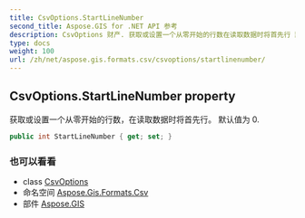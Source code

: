 ```yaml
---
title: CsvOptions.StartLineNumber
second_title: Aspose.GIS for .NET API 参考
description: CsvOptions 财产. 获取或设置一个从零开始的行数在读取数据时将首先行 默认值为 0.
type: docs
weight: 100
url: /zh/net/aspose.gis.formats.csv/csvoptions/startlinenumber/
---
```

## CsvOptions.StartLineNumber property

获取或设置一个从零开始的行数，在读取数据时将首先行。 默认值为 0.

```csharp
public int StartLineNumber { get; set; }
```

### 也可以看看

* class [CsvOptions](../)
* 命名空间 [Aspose.Gis.Formats.Csv](../../csvoptions/)
* 部件 [Aspose.GIS](../../../)


